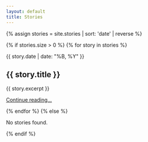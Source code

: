 ```yaml
---
layout: default
title: Stories
---
```


{% assign stories = site.stories | sort: 'date' | reverse %}

{% if stories.size > 0 %}
{% for story in stories %}
<article class="story">
    <div class="story-date">{{ story.date | date: "%B, %Y" }}</div>
    <h2 class="story-title">{{ story.title }}</h2>
    <p class="story-excerpt">{{ story.excerpt }}</p>
    <p><a href="{{ story.url | relative_url }}" class="read-more">Continue reading...</a></p>
</article>
{% endfor %}
{% else %}
<p>No stories found.</p>
{% endif %}
